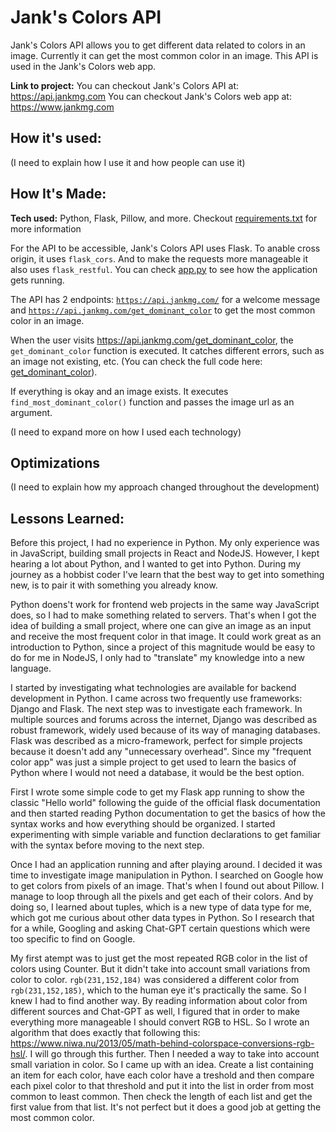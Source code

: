 # Jank's Colors API

Jank's Colors API allows you to get different data related to colors in an image. Currently it can get the most common color in an image. This API is used in the Jank's Colors web app.

**Link to project:**
You can checkout Jank's Colors API at: https://api.jankmg.com
You can checkout Jank's Colors web app at: https://www.jankmg.com

## How it's used:

(I need to explain how I use it and how people can use it)

## How It's Made:

**Tech used:** Python, Flask, Pillow, and more. Checkout <a href="./requirements.txt">requirements.txt</a> for more information

For the API to be accessible, Jank's Colors API uses Flask. To anable cross origin, it uses <code>flask_cors</code>. And to make the requests more manageable it also uses <code>flask_restful</code>. You can check <a href="./app.py">app.py</a> to see how the application gets running.

The API has 2 endpoints: <code>https://api.jankmg.com/</code> for a welcome message and <code>https://api.jankmg.com/get_dominant_color</code> to get the most common color in an image.

When the user visits https://api.jankmg.com/get_dominant_color, the <code>get_dominant_color</code> function is executed. It catches different errors, such as an image not existing, etc. (You can check the full code here: <a href="./controllers/color/get_dominant_color.py">get_dominant_color</a>).

If everything is okay and an image exists. It executes <code>find_most_dominant_color()</code> function and passes the image url as an argument. 

(I need to expand more on how I used each technology)

## Optimizations

(I need to explain how my approach changed throughout the development)

## Lessons Learned:

Before this project, I had no experience in Python. My only experience was in JavaScript, building small projects in React and NodeJS. However, I kept hearing a lot about Python, and I wanted to get into Python. During my journey as a hobbist coder I've learn that the best way to get into something new, is to pair it with something you already know.

Python doens't work for frontend web projects in the same way JavaScript does, so I had to make something related to servers. That's when I got the idea of building a small project, where one can give an image as an input and receive the most frequent color in that image. It could work great as an introduction to Python, since a project of this magnitude would be easy to do for me in NodeJS, I only had to "translate" my knowledge into a new language.

I started by investigating what technologies are available for backend development in Python. I came across two frequently use frameworks: Django and Flask. The next step was to investigate each framework. In multiple sources and forums across the internet, Django was described as robust framework, widely used because of its way of managing databases. Flask was described as a micro-framework, perfect for simple projects because it doesn't add any "unnecessary overhead". Since my "frequent color app" was just a simple project to get used to learn the basics of Python where I would not need a database, it would be the best option.

First I wrote some simple code to get my Flask app running to show the classic "Hello world" following the guide of the official flask documentation and then started reading Python documentation to get the basics of how the syntax works and how everything should be organized. I started experimenting with simple variable and function declarations to get familiar with the syntax before moving to the next step.

Once I had an application running and after playing around. I decided it was time to investigate image manipulation in Python. I searched on Google how to get colors from pixels of an image. That's when I found out about Pillow. I manage to loop through all the pixels and get each of their colors. And by doing so, I learned about tuples, which is a new type of data type for me, which got me curious about other data types in Python. So I research that for a while, Googling and asking Chat-GPT certain questions which were too specific to find on Google. 

My first atempt was to just get the most repeated RGB color in the list of colors using Counter. But it didn't take into account small variations from color to color. <code>rgb(231,152,184)</code> was considered a different color from <code>rgb(231,152,185)</code>, which to the human eye it's practically the same. So I knew I had to find another way. By reading information about color from different sources and Chat-GPT as well, I figured that in order to make everything more manageable I should convert RGB to HSL. So I wrote an algorithm that does exactly that following this: https://www.niwa.nu/2013/05/math-behind-colorspace-conversions-rgb-hsl/. I will go through this further. Then I needed a way to take into account small variation in color. So I came up with an idea. Create a list containing an item for each color, have each color have a treshold and then compare each pixel color to that threshold and put it into the list in order from most common to least common. Then check the length of each list and get the first value from that list. It's not perfect but it does a good job at getting the most common color.